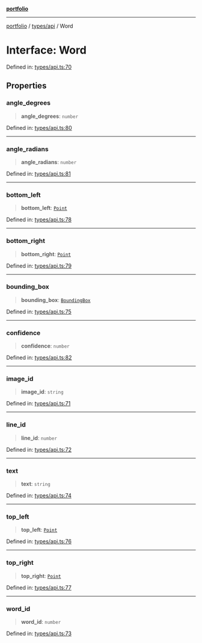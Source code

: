 [**portfolio**](../../../README.md)

***

[portfolio](../../../modules.md) / [types/api](../README.md) / Word

# Interface: Word

Defined in: [types/api.ts:70](https://github.com/tnorlund/Portfolio/blob/6b716a875845349c2e0adc0273fc2c969c677d16/portfolio/types/api.ts#L70)

## Properties

### angle\_degrees

> **angle\_degrees**: `number`

Defined in: [types/api.ts:80](https://github.com/tnorlund/Portfolio/blob/6b716a875845349c2e0adc0273fc2c969c677d16/portfolio/types/api.ts#L80)

***

### angle\_radians

> **angle\_radians**: `number`

Defined in: [types/api.ts:81](https://github.com/tnorlund/Portfolio/blob/6b716a875845349c2e0adc0273fc2c969c677d16/portfolio/types/api.ts#L81)

***

### bottom\_left

> **bottom\_left**: [`Point`](Point.md)

Defined in: [types/api.ts:78](https://github.com/tnorlund/Portfolio/blob/6b716a875845349c2e0adc0273fc2c969c677d16/portfolio/types/api.ts#L78)

***

### bottom\_right

> **bottom\_right**: [`Point`](Point.md)

Defined in: [types/api.ts:79](https://github.com/tnorlund/Portfolio/blob/6b716a875845349c2e0adc0273fc2c969c677d16/portfolio/types/api.ts#L79)

***

### bounding\_box

> **bounding\_box**: [`BoundingBox`](BoundingBox.md)

Defined in: [types/api.ts:75](https://github.com/tnorlund/Portfolio/blob/6b716a875845349c2e0adc0273fc2c969c677d16/portfolio/types/api.ts#L75)

***

### confidence

> **confidence**: `number`

Defined in: [types/api.ts:82](https://github.com/tnorlund/Portfolio/blob/6b716a875845349c2e0adc0273fc2c969c677d16/portfolio/types/api.ts#L82)

***

### image\_id

> **image\_id**: `string`

Defined in: [types/api.ts:71](https://github.com/tnorlund/Portfolio/blob/6b716a875845349c2e0adc0273fc2c969c677d16/portfolio/types/api.ts#L71)

***

### line\_id

> **line\_id**: `number`

Defined in: [types/api.ts:72](https://github.com/tnorlund/Portfolio/blob/6b716a875845349c2e0adc0273fc2c969c677d16/portfolio/types/api.ts#L72)

***

### text

> **text**: `string`

Defined in: [types/api.ts:74](https://github.com/tnorlund/Portfolio/blob/6b716a875845349c2e0adc0273fc2c969c677d16/portfolio/types/api.ts#L74)

***

### top\_left

> **top\_left**: [`Point`](Point.md)

Defined in: [types/api.ts:76](https://github.com/tnorlund/Portfolio/blob/6b716a875845349c2e0adc0273fc2c969c677d16/portfolio/types/api.ts#L76)

***

### top\_right

> **top\_right**: [`Point`](Point.md)

Defined in: [types/api.ts:77](https://github.com/tnorlund/Portfolio/blob/6b716a875845349c2e0adc0273fc2c969c677d16/portfolio/types/api.ts#L77)

***

### word\_id

> **word\_id**: `number`

Defined in: [types/api.ts:73](https://github.com/tnorlund/Portfolio/blob/6b716a875845349c2e0adc0273fc2c969c677d16/portfolio/types/api.ts#L73)
